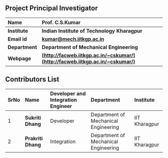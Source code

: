 ## Project Principal Investigator
<b>Name | <b> **Prof. C.S.Kumar**
:--|:--|
<b> Institute | <b>  **Indian Institute of Technology Kharagpur**
<b> Email id|     <b>  **kumar@mech.iitkgp.ac.in**
<b> Department |  **Department of Mechanical Engineering**
<b>Webpage| <b> [http://facweb.iitkgp.ac.in/~cskumar/](http://facweb.iitkgp.ac.in/~cskumar/)


## Contributors List

SrNo | Name | Developer and Integration Engineer | Department| Institute 
:--|:--|:--|:--|:--|
1 | **Sukriti Dhang** | Developer | Department of Mechanical Engineering | IIT Kharagpur | 
2 | **Prakriti Dhang** | Integration | Department of Mechanical Engineering | IIT Kharagpur | 